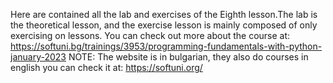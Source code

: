 Here are contained all the lab and exercises of the Eighth lesson.The lab is the theoretical lesson, and the exercise lesson is mainly composed of only exercising on lessons. You can check out more about the course at: https://softuni.bg/trainings/3953/programming-fundamentals-with-python-january-2023 NOTE: The website is in bulgarian, they also do courses in english you can check it at: https://softuni.org/
